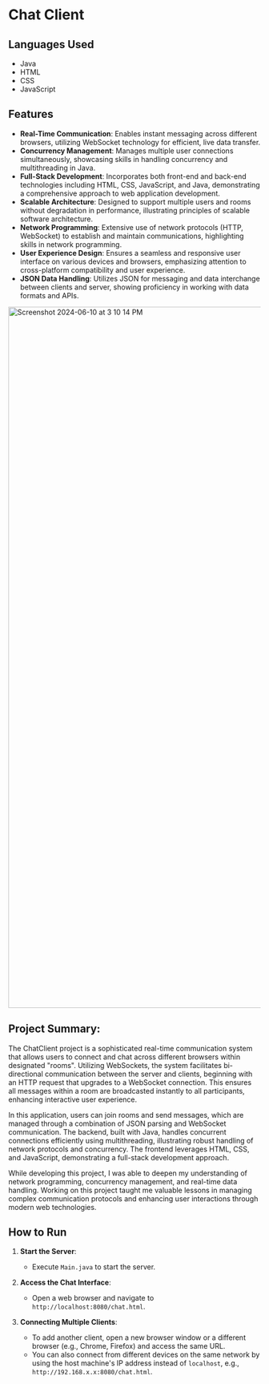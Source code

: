 # Chat Client

## Languages Used
- Java
- HTML
- CSS
- JavaScript


## Features
- **Real-Time Communication**: Enables instant messaging across different browsers, utilizing WebSocket technology for efficient, live data transfer.
- **Concurrency Management**: Manages multiple user connections simultaneously, showcasing skills in handling concurrency and multithreading in Java.
- **Full-Stack Development**: Incorporates both front-end and back-end technologies including HTML, CSS, JavaScript, and Java, demonstrating a comprehensive approach to web application development.
- **Scalable Architecture**: Designed to support multiple users and rooms without degradation in performance, illustrating principles of scalable software architecture.
- **Network Programming**: Extensive use of network protocols (HTTP, WebSocket) to establish and maintain communications, highlighting skills in network programming.
- **User Experience Design**: Ensures a seamless and responsive user interface on various devices and browsers, emphasizing attention to cross-platform compatibility and user experience.
- **JSON Data Handling**: Utilizes JSON for messaging and data interchange between clients and server, showing proficiency in working with data formats and APIs.


<img width="1399" alt="Screenshot 2024-06-10 at 3 10 14 PM" src="https://github.com/samipope/SamiP-CodeProjects/assets/142822253/cd6146d2-053b-46c5-84c9-f3f376a50bd3">


## Project Summary:
The ChatClient project is a sophisticated real-time communication system that allows users to connect and chat across different browsers within designated "rooms". Utilizing WebSockets, the system facilitates bi-directional communication between the server and clients, beginning with an HTTP request that upgrades to a WebSocket connection. This ensures all messages within a room are broadcasted instantly to all participants, enhancing interactive user experience.

In this application, users can join rooms and send messages, which are managed through a combination of JSON parsing and WebSocket communication. The backend, built with Java, handles concurrent connections efficiently using multithreading, illustrating robust handling of network protocols and concurrency. The frontend leverages HTML, CSS, and JavaScript, demonstrating a full-stack development approach.

While developing this project, I was able to deepen my understanding of network programming, concurrency management, and real-time data handling. Working on this project taught me valuable lessons in managing complex communication protocols and enhancing user interactions through modern web technologies.

## How to Run
1. **Start the Server**:
   - Execute `Main.java` to start the server.

2. **Access the Chat Interface**:
   - Open a web browser and navigate to `http://localhost:8080/chat.html`.

3. **Connecting Multiple Clients**:
   - To add another client, open a new browser window or a different browser (e.g.,   Chrome, Firefox) and access the same URL.
   - You can also connect from different devices on the same network by using the host machine's IP address instead of `localhost`, e.g., `http://192.168.x.x:8080/chat.html`.
